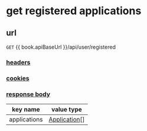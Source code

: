 # get registered applications

## url

`GET` {{ book.apiBaseUrl }}/api/user/registered

### [headers](../request/headers.html)

### [cookies](../request/cookies.html)

### [response body](../response.html)

key name | value type
--- | ---
applications | [Application](../application.html)[]
